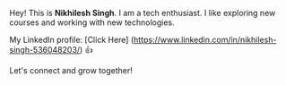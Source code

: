 Hey! This is **Nikhilesh Singh**. I am a tech enthusiast. I like exploring new courses and working with new technologies.

My LinkedIn profile: [Click Here] (https://www.linkedin.com/in/nikhilesh-singh-536048203/)    :+1:

Let's connect and grow together!

